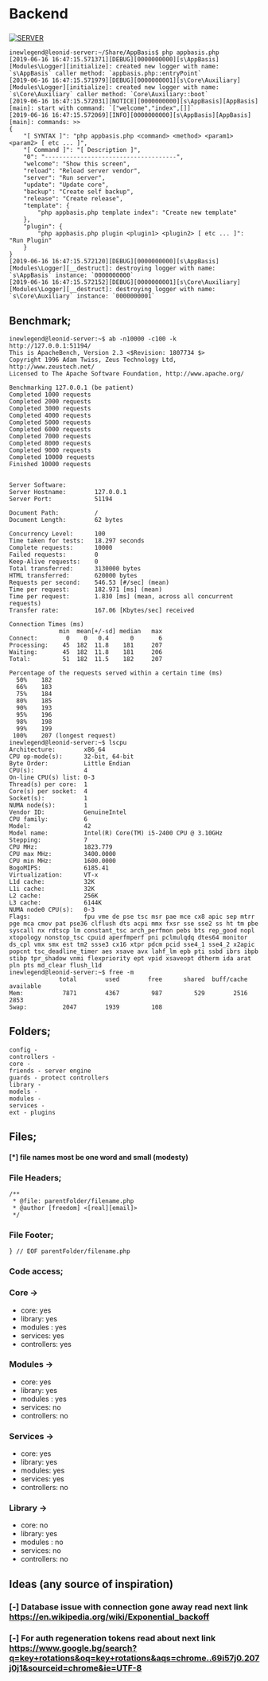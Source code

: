 # Backend
###

[![SERVER](https://i.imgur.com/oEDUVoK.png)](https://i.imgur.com/oEDUVoK.png)

````
inewlegend@leonid-server:~/Share/AppBasis$ php appbasis.php
[2019-06-16 16:47:15.571371][DEBUG][0000000000][s\AppBasis][Modules\Logger][initialize]: created new logger with name: `s\AppBasis` caller method: `appbasis.php::entryPoint`
[2019-06-16 16:47:15.571979][DEBUG][0000000001][s\Core\Auxiliary][Modules\Logger][initialize]: created new logger with name: `s\Core\Auxiliary` caller method: `Core\Auxiliary::boot`
[2019-06-16 16:47:15.572031][NOTICE][0000000000][s\AppBasis][AppBasis][main]: start with command: `["welcome","index",[]]`
[2019-06-16 16:47:15.572069][INFO][0000000000][s\AppBasis][AppBasis][main]: commands: >>
{
    "[ SYNTAX ]": "php appbasis.php <command> <method> <param1> <param2> [ etc ... ]",
    "[ Command ]": "[ Description ]",
    "0": "-------------------------------------",
    "welcome": "Show this screen",
    "reload": "Reload server vendor",
    "server": "Run server",
    "update": "Update core",
    "backup": "Create self backup",
    "release": "Create release",
    "template": {
        "php appbasis.php template index": "Create new template"
    },
    "plugin": {
        "php appbasis.php plugin <plugin1> <plugin2> [ etc ... ]": "Run Plugin"
    }
}
[2019-06-16 16:47:15.572120][DEBUG][0000000000][s\AppBasis][Modules\Logger][__destruct]: destroying logger with name: `s\AppBasis` instance: `0000000000`
[2019-06-16 16:47:15.572152][DEBUG][0000000001][s\Core\Auxiliary][Modules\Logger][__destruct]: destroying logger with name: `s\Core\Auxiliary` instance: `0000000001`
````

## Benchmark;
````
inewlegend@leonid-server:~$ ab -n10000 -c100 -k http://127.0.0.1:51194/
This is ApacheBench, Version 2.3 <$Revision: 1807734 $>
Copyright 1996 Adam Twiss, Zeus Technology Ltd, http://www.zeustech.net/
Licensed to The Apache Software Foundation, http://www.apache.org/

Benchmarking 127.0.0.1 (be patient)
Completed 1000 requests
Completed 2000 requests
Completed 3000 requests
Completed 4000 requests
Completed 5000 requests
Completed 6000 requests
Completed 7000 requests
Completed 8000 requests
Completed 9000 requests
Completed 10000 requests
Finished 10000 requests


Server Software:        
Server Hostname:        127.0.0.1
Server Port:            51194

Document Path:          /
Document Length:        62 bytes

Concurrency Level:      100
Time taken for tests:   18.297 seconds
Complete requests:      10000
Failed requests:        0
Keep-Alive requests:    0
Total transferred:      3130000 bytes
HTML transferred:       620000 bytes
Requests per second:    546.53 [#/sec] (mean)
Time per request:       182.971 [ms] (mean)
Time per request:       1.830 [ms] (mean, across all concurrent requests)
Transfer rate:          167.06 [Kbytes/sec] received

Connection Times (ms)
              min  mean[+/-sd] median   max
Connect:        0    0   0.4      0       6
Processing:    45  182  11.8    181     207
Waiting:       45  182  11.8    181     206
Total:         51  182  11.5    182     207

Percentage of the requests served within a certain time (ms)
  50%    182
  66%    183
  75%    184
  80%    185
  90%    193
  95%    196
  98%    198
  99%    199
 100%    207 (longest request)
inewlegend@leonid-server:~$ lscpu
Architecture:        x86_64
CPU op-mode(s):      32-bit, 64-bit
Byte Order:          Little Endian
CPU(s):              4
On-line CPU(s) list: 0-3
Thread(s) per core:  1
Core(s) per socket:  4
Socket(s):           1
NUMA node(s):        1
Vendor ID:           GenuineIntel
CPU family:          6
Model:               42
Model name:          Intel(R) Core(TM) i5-2400 CPU @ 3.10GHz
Stepping:            7
CPU MHz:             1823.779
CPU max MHz:         3400.0000
CPU min MHz:         1600.0000
BogoMIPS:            6185.41
Virtualization:      VT-x
L1d cache:           32K
L1i cache:           32K
L2 cache:            256K
L3 cache:            6144K
NUMA node0 CPU(s):   0-3
Flags:               fpu vme de pse tsc msr pae mce cx8 apic sep mtrr pge mca cmov pat pse36 clflush dts acpi mmx fxsr sse sse2 ss ht tm pbe syscall nx rdtscp lm constant_tsc arch_perfmon pebs bts rep_good nopl xtopology nonstop_tsc cpuid aperfmperf pni pclmulqdq dtes64 monitor ds_cpl vmx smx est tm2 ssse3 cx16 xtpr pdcm pcid sse4_1 sse4_2 x2apic popcnt tsc_deadline_timer aes xsave avx lahf_lm epb pti ssbd ibrs ibpb stibp tpr_shadow vnmi flexpriority ept vpid xsaveopt dtherm ida arat pln pts md_clear flush_l1d
inewlegend@leonid-server:~$ free -m
              total        used        free      shared  buff/cache   available
Mem:           7871        4367         987         529        2516        2853
Swap:          2047        1939         108
````

## Folders;
    config - 
    controllers - 
    core - 
    friends - server engine
    guards - protect controllers
    library -
    models - 
    modules -
    services -
    ext - plugins

## Files;

#### [*] file names most be one word and small (modesty)  

### File Headers;
```
/**
 * @file: parentFolder/filename.php
 * @author [freedom] <[real][email]>
 */
 ```
### File Footer;
```
} // EOF parentFolder/filename.php
```
### Code access;
### Core ->
* core: yes
* library: yes
* modules : yes
* services: yes
* controllers: yes
### Modules ->
* core: yes
* library: yes
* modules : yes
* services: no
* controllers: no
### Services ->
* core: yes
* library: yes
* modules: yes
* services: yes
* controllers: no
### Library ->
* core: no
* library: yes
* modules : no
* services: no
* controllers: no

## Ideas (any source of inspiration)
### [-] Database issue with connection gone away read next link https://en.wikipedia.org/wiki/Exponential_backoff
### [-] For auth regeneration tokens read about next link https://www.google.bg/search?q=key+rotations&oq=key+rotations&aqs=chrome..69i57j0.207j0j1&sourceid=chrome&ie=UTF-8